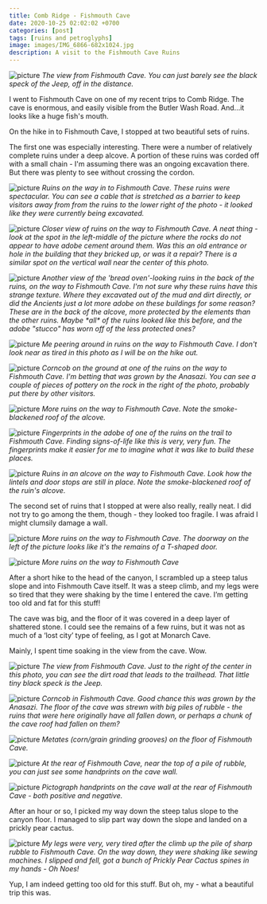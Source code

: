 ```yaml
---
title: Comb Ridge - Fishmouth Cave
date: 2020-10-25 02:02:02 +0700
categories: [post]
tags: [ruins and petroglyphs]
image: images/IMG_6866-682x1024.jpg
description: A visit to the Fishmouth Cave Ruins
---
```


![picture](images/IMG_6866-682x1024.jpg)
*The view from Fishmouth Cave. You can just barely see the black speck of the Jeep, off in the distance.*

I went to Fishmouth Cave on one of my recent trips to Comb Ridge. The cave is enormous, and easily visible from the Butler Wash Road. And...it looks like a huge fish's mouth.

<!--more-->

On the hike in to Fishmouth Cave, I stopped at two beautiful sets of ruins.

The first one was especially interesting. There were a number of relatively complete ruins under a deep alcove. A portion of these ruins was corded off with a small chain - I'm assuming there was an ongoing excavation there. But there was plenty to see without crossing the cordon.

![picture](images/IMG_6829-1024x754.jpg)
*Ruins on the way in to Fishmouth Cave. These ruins were spectacular. You can see a cable that is stretched as a barrier to keep visitors away from from the ruins to the lower right of the photo - it looked like they were currently being excavated.*

![picture](images/IMG_6830-1024x776.jpg)
*Closer view of ruins on the way to Fishmouth Cave. A neat thing - look at the spot in the left-middle of the picture where the rocks do not appear to have adobe cement around them. Was this an old entrance or hole in the building that they bricked up, or was it a repair? There is a similar spot on the vertical wall near the center of this photo.*

![picture](images/IMG_6838-1024x682.jpg)
*Another view of the 'bread oven'-looking ruins in the back of the ruins, on the way to Fishmouth Cave. I'm not sure why these ruins have this strange texture. Where they excavated out of the mud and dirt directly, or did the Ancients just a lot more adobe on these buildings for some reason? These are in the back of the alcove, more protected by the elements than the other ruins. Maybe \*all\* of the ruins looked like this before, and the adobe "stucco" has worn off of the less protected ones?*

![picture](images/IMG_6834-1024x730.jpg)
*Me peering around in ruins on the way to Fishmouth Cave. I don't look near as tired in this photo as I will be on the hike out.*

![picture](images/IMG_6837-1024x629.jpg)
*Corncob on the ground at one of the ruins on the way to Fishmouth Cave. I'm betting that was grown by the Anasazi. You can see a couple of pieces of pottery on the rock in the right of the photo, probably put there by other visitors.*

![picture](images/IMG_6839-1024x608.jpg)
*More ruins on the way to Fishmouth Cave. Note the smoke-blackened roof of the alcove.*

![picture](images/IMG_6841-1024x682.jpg)
*Fingerprints in the adobe of one of the ruins on the trail to Fishmouth Cave. Finding signs-of-life like this is very, very fun. The fingerprints make it easier for me to imagine what it was like to build these places.*

![picture](images/IMG_6842-1024x747.jpg)
*Ruins in an alcove on the way to Fishmouth Cave. Look how the lintels and door stops are still in place. Note the smoke-blackened roof of the ruin's alcove.*

The second set of ruins that I stopped at were also really, really neat. I did not try to go among the them, though - they looked too fragile. I was afraid I might clumsily damage a wall.

![picture](images/IMG_6844-1024x664.jpg)
*More ruins on the way to Fishmouth Cave. The doorway on the left of the picture looks like it's the remains of a T-shaped door.*

![picture](images/IMG_6846-682x1024.jpg)
*More ruins on the way to Fishmouth Cave*

After a short hike to the head of the canyon, I scrambled up a steep talus slope and into Fishmouth Cave itself. It was a steep climb, and my legs were so tired that they were shaking by the time I entered the cave. I’m getting too old and fat for this stuff!

The cave was big, and the floor of it was covered in a deep layer of shattered stone. I could see the remains of a few ruins, but it was not as much of a ‘lost city’ type of feeling, as I got at Monarch Cave.

Mainly, I spent time soaking in the view from the cave. Wow.

![picture](images/IMG_6859-681x1024.jpg)
*The view from Fishmouth Cave. Just to the right of the center in this photo, you can see the dirt road that leads to the trailhead. That little tiny black speck is the Jeep.*

![picture](images/IMG_6860-1024x658.jpg)
*Corncob in Fishmouth Cave. Good chance this was grown by the Anasazi. The floor of the cave was strewn with big piles of rubble - the ruins that were here originally have all fallen down, or perhaps a chunk of the cave roof had fallen on them?*

![picture](images/IMG_6865-668x1024.jpg)
*Metates (corn/grain grinding grooves) on the floor of Fishmouth Cave.*

![picture](images/IMG_6864-709x1024.jpg)
*At the rear of Fishmouth Cave, near the top of a pile of rubble, you can just see some handprints on the cave wall.*

![picture](images/IMG_6863-1024x683.jpg)
*Pictograph handprints on the cave wall at the rear of Fishmouth Cave - both positive and negative.*

After an hour or so, I picked my way down the steep talus slope to the canyon floor. I managed to slip part way down the slope and landed on a prickly pear cactus.

![picture](images/IMG_6871-1024x793.jpg)
*My legs were very, very tired after the climb up the pile of sharp rubble to Fishmouth Cave. On the way down, they were shaking like sewing machines. I slipped and fell, got a bunch of Prickly Pear Cactus spines in my hands - Oh Noes!*

Yup, I am indeed getting too old for this stuff. But oh, my - what a beautiful trip this was.